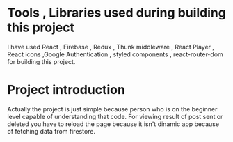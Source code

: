 # Tools , Libraries used during building this project

I have used React , Firebase , Redux , Thunk middleware , React Player , React icons ,Google Authentication , styled components , react-router-dom for building this project.

# Project introduction

Actually the project is just simple because person who is on the beginner level capable of understanding that code. 
For viewing result of post sent or deleted you have to reload the page because it isn't dinamic app because of fetching data from firestore. 